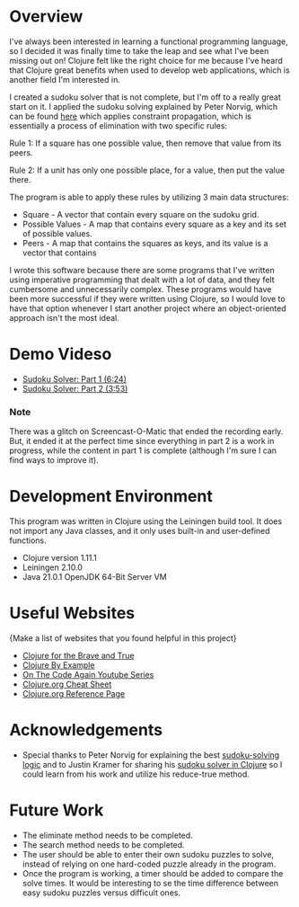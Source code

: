 # Overview

I've always been interested in learning a functional programming language, so I decided
it was finally time to take the leap and see what I've been missing out on! Clojure
felt like the right choice for me because I've heard that Clojure great benefits when used
to develop web applications, which is another field I'm interested in.

I created a sudoku solver that is not complete, but I'm off to a really great start on it.
I applied the sudoku solving explained by Peter Norvig, which can be found 
[here](https://norvig.com/sudoku.html) which applies constraint propagation, which is
essentially a process of elimination with two specific rules:

Rule 1: If a square has one possible value, then remove that value from its peers.

Rule 2: If a unit has only one possible place, for a value, then put the value there.

The program is able to apply these rules by utilizing 3 main data structures:
* Square - A vector that contain every square on the sudoku grid.
* Possible Values - A map that contains every square as a key and its set of possible values.
* Peers - A map that contains the squares as keys, and its value is a vector that contains

I wrote this software because there are some programs that I've written using imperative 
programming that dealt with a lot of data, and they felt cumbersome and unnecessarily complex. 
These programs would have been more successful if they were written using Clojure,
so I would love to have that option whenever I start another project where an object-oriented
approach isn't the most ideal.

# Demo Videso

* [Sudoku Solver: Part 1 (6:24)](https://youtu.be/uVps3LiKvTw)
* [Sudoku Solver: Part 2 (3:53)](https://youtu.be/GrnOPjG7hks)

### Note
There was a glitch on Screencast-O-Matic that ended the recording early. But, it ended it at the perfect time since everything in part 2 is a work in progress, while the content in part 1 is
complete (although I'm sure I can find ways to improve it).

# Development Environment

This program was written in Clojure using the Leiningen build tool. It does not import any Java classes, and it only uses built-in and user-defined functions.

* Clojure version 1.11.1
* Leiningen 2.10.0 
* Java 21.0.1 OpenJDK 64-Bit Server VM

# Useful Websites

{Make a list of websites that you found helpful in this project}
* [Clojure for the Brave and True](https://www.braveclojure.com/clojure-for-the-brave-and-true/)
* [Clojure By Example](https://kimh.github.io/clojure-by-example/#sets)
* [On The Code Again Youtube Series](https://www.youtube.com/@onthecodeagain)
* [Clojure.org Cheat Sheet](https://clojure.org/api/cheatsheet)
* [Clojure.org Reference Page](https://clojure.org/reference/reader)

# Acknowledgements
* Special thanks to Peter Norvig for explaining the best [sudoku-solving logic](https://norvig.com/sudoku.html) and to Justin Kramer for sharing his [sudoku solver in Clojure](https://jkkramer.wordpress.com/2011/03/29/clojure-python-side-by-side/) so I could learn from his work and utilize his reduce-true method.

# Future Work

* The eliminate method needs to be completed. 
* The search method needs to be completed. 
* The user should be able to enter their own sudoku puzzles to solve,
instead of relying on one hard-coded puzzle already in the program.
* Once the program is working, a timer should be added to compare the
solve times. It would be interesting to se the time difference between
easy sudoku puzzles versus difficult ones.